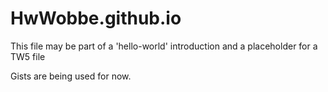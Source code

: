 # HwWobbe.github.io
This file may be part of a 'hello-world' introduction and a placeholder for a TW5 file

Gists are being used for now.
